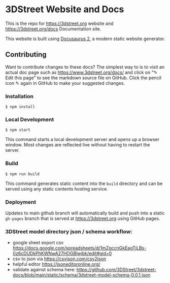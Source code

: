 # 3DStreet Website and Docs

This is the repo for https://3dstreet.org website and https://3dstreet.org/docs Documentation site.

This website is built using [Docusaurus 2](https://docusaurus.io/), a modern static website generator.

## Contributing

Want to contribute changes to these docs? The simplest way to is to visit an actual doc page such as https://www.3dstreet.org/docs/ and click on "✎ Edit this page" to see the markdown source file on GitHub. Click the pencil icon ✎ again in GitHub to make your suggested changes.

### Installation

```
$ npm install
```

### Local Development

```
$ npm start
```

This command starts a local development server and opens up a browser window. Most changes are reflected live without having to restart the server.

### Build

```
$ npm run build
```

This command generates static content into the `build` directory and can be served using any static contents hosting service.

### Deployment

Updates to main github branch will automatically build and push into a static `gh-pages` branch that is served at https://3dstreet.org using GitHub pages.

### 3DStreet model directory json / schema workflow:
* google sheet export csv https://docs.google.com/spreadsheets/d/1mZgccnGkEagTjLBs-0z6cDUDkPhKWNwA27HOGBlwjbk/edit#gid=0
* csv to json via https://csvjson.com/csv2json
* helpful editor https://jsoneditoronline.org/
* validate against schema here: https://github.com/3DStreet/3dstreet-docs/blob/main/static/schema/3dstreet-model-schema-0.0.1.json
